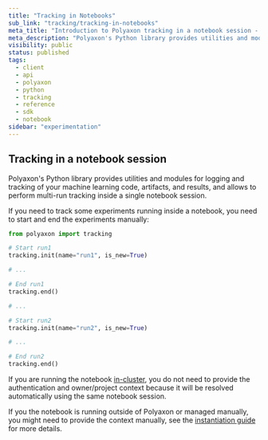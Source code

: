 ```yaml
---
title: "Tracking in Notebooks"
sub_link: "tracking/tracking-in-notebooks"
meta_title: "Introduction to Polyaxon tracking in a notebook session - Tracking - Experimentation"
meta_description: "Polyaxon's Python library provides utilities and modules for logging and tracking of your machine learning code, artifacts, and results, and allows to perform multi-run tracking inside a single notebook session."
visibility: public
status: published
tags:
  - client
  - api
  - polyaxon
  - python
  - tracking
  - reference
  - sdk
  - notebook
sidebar: "experimentation"
---
```


## Tracking in a notebook session

Polyaxon's Python library provides utilities and modules for logging and tracking of your machine learning code, artifacts, 
and results, and allows to perform multi-run tracking inside a single notebook session.

If you need to track some experiments running inside a notebook, you need to start and end the experiments manually:

```python
from polyaxon import tracking

# Start run1
tracking.init(name="run1", is_new=True)

# ...

# End run1
tracking.end()

# ...

# Start run2
tracking.init(name="run2", is_new=True)

# ...

# End run2
tracking.end()
```

If you are running the notebook [in-cluster](/docs/experimentation/tracking/in-cluster/), you do not need to provide the authentication and owner/project context because it will be resolved automatically using the same notebook session.

If you the notebook is running outside of Polyaxon or managed manually, you might need to provide the context manually, see the [instantiation guide](/docs/experimentation/tracking/instantiation/) for more details.
